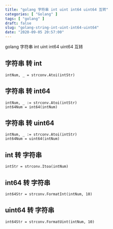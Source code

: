 ```yaml
---
title: "golang 字符串 int uint int64 uint64 互转"
categories: [ "Golang" ]
tags: [ "golang" ]
draft: false
slug: "golang-string-int-uint-int64-uint64"
date: "2020-09-05 20:57:00"
---
```


golang 字符串 int uint int64 uint64 互转

## 字符串 转 int
```
intNum, _ = strconv.Atoi(intStr)
```

## 字符串 转 int64
```
intNum, _ := strconv.Atoi(intStr)
int64Num = int64(intNum)
 ```


<!--more-->


## 字符串 转 uint64
```
intNum, _ := strconv.Atoi(intStr)
int64Num = uint64(intNum)
```
## int 转 字符串
```
intStr = strconv.Itoa(intNum)
```
## int64 转 字符串
```
int64Str = strconv.FormatInt(intNum, 10)
```

## uint64 转 字符串
```
int64Str = strconv.FormatUint(intNum, 10)
```